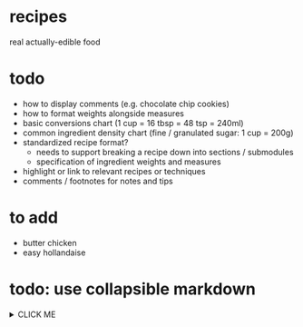 # recipes

real actually-edible food

# todo

* how to display comments (e.g. chocolate chip cookies)
* how to format weights alongside measures
* basic conversions chart (1 cup = 16 tbsp = 48 tsp = 240ml)
* common ingredient density chart (fine / granulated sugar: 1 cup = 200g)
* standardized recipe format?
    * needs to support breaking a recipe down into sections / submodules
    * specification of ingredient weights and measures
* highlight or link to relevant recipes or techniques
* comments / footnotes for notes and tips

# to add

* butter chicken
* easy hollandaise

# todo: use collapsible markdown

<details>
<summary>CLICK ME</summary>

```python
print("hello world!")
```

</details>
